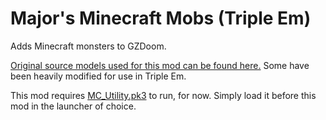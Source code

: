 # Major's Minecraft Mobs (Triple Em)
Adds Minecraft monsters to GZDoom.

[Original source models used for this mod can be found here.](https://github.com/22i/minecraft-voxel-blender-models)
Some have been heavily modified for use in Triple Em.

This mod requires [MC_Utility.pk3](https://github.com/MajorCooke/MC_Utility) to run, for now. Simply load it before this mod in the launcher of choice.
